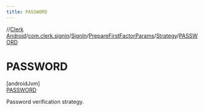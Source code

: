 ```yaml
---
title: PASSWORD
---
```

//[Clerk Android](../../../../../../index.html)/[com.clerk.signin](../../../../index.html)/[SignIn](../../../index.html)/[PrepareFirstFactorParams](../../index.html)/[Strategy](../index.html)/[PASSWORD](index.html)



# PASSWORD



[androidJvm]\
[PASSWORD](index.html)



Password verification strategy.



